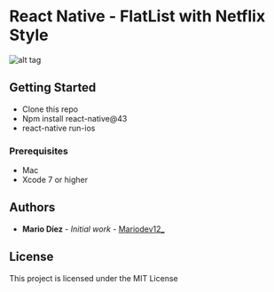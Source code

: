 # React Native - FlatList with Netflix Style

![alt tag](https://media.giphy.com/media/brl8sqs8xTWrS/giphy.gif)

## Getting Started

 * Clone this repo
 * Npm install react-native@43
 * react-native run-ios

### Prerequisites

 * Mac
 * Xcode 7 or higher


## Authors

* **Mario Díez** - *Initial work* - [Mariodev12_](https://github.com/mariodev12/)

## License

This project is licensed under the MIT License
